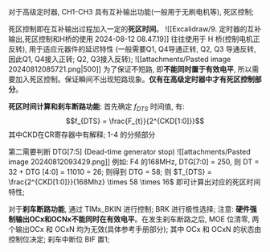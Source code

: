 对于高级定时器, CH1-CH3 具有互补输出功能(一般用于无刷电机等), 死区控制;  

死区控制即在互补输出过程加入一定的**死区时间**。
![[Excalidraw/9. 定时器的互补输出,死区控制和H桥的使用 2024-08-12 08.47.19]]
往往使用于 H 桥(控制电机正反转), 用于适应元器件的延迟特性 (一般需要Q1, Q4导通正转, Q2, Q3 导通反转, 因此Q1, Q4接入正转; Q2, Q3接入反转);
![[attachments/Pasted image 20240812085721.png|500]]
为了保证不短路, 即**不能同时置于有效电平**, 所以需要加入死区控制。保证瞬间不出现短路现象。**仅有在高级定时器中才有死区控制部分**。

**死区时间计算和刹车断路功能**: 首先确定 $f_{DTS}$ 时间值, 有:
$$f_{DTS} = \frac{F_{t}}{2^{CKD[1:0]}}$$
其中CKD在CR寄存器中有解释; 1-4 的分频部分

第二需要判断 DTG\[7:5\] (Dead-time generator stop) 
![[attachments/Pasted image 20240812093429.png]]
例如: F4 的168MHz,  DTG[7:0] = 250, 则 DT = 32 + DTG [4:0] = 11010 = 26; 则得到 DTG = 58;
则 $T_{DTS} = \frac{2^{CKD[1:0]}}{168Mhz} \times 58 \times 16$ 即可计算出对应的死区时间特性;

对于**刹车断路功能**, 通过 TIMx_BKIN 进行控制; BRK 进行极性选择; 
注意: **硬件强制输出OCx和OCNx不能同时在有效电平**。在发生刹车断路之后, MOE 位清零, 两个输出OCx 和 OCxN 均为无效(具体参考手册部分); 其中 OCx 和 OCxN 的状态由控制位决定;
刹车中断位 BIF 置1;
